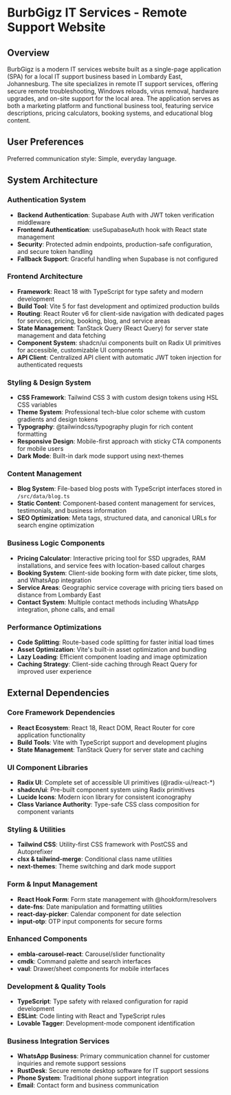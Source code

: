 # BurbGigz IT Services - Remote Support Website

## Overview

BurbGigz is a modern IT services website built as a single-page application (SPA) for a local IT support business based in Lombardy East, Johannesburg. The site specializes in remote IT support services, offering secure remote troubleshooting, Windows reloads, virus removal, hardware upgrades, and on-site support for the local area. The application serves as both a marketing platform and functional business tool, featuring service descriptions, pricing calculators, booking systems, and educational blog content.

## User Preferences

Preferred communication style: Simple, everyday language.

## System Architecture

### Authentication System
- **Backend Authentication**: Supabase Auth with JWT token verification middleware
- **Frontend Authentication**: useSupabaseAuth hook with React state management
- **Security**: Protected admin endpoints, production-safe configuration, and secure token handling
- **Fallback Support**: Graceful handling when Supabase is not configured

### Frontend Architecture
- **Framework**: React 18 with TypeScript for type safety and modern development
- **Build Tool**: Vite 5 for fast development and optimized production builds
- **Routing**: React Router v6 for client-side navigation with dedicated pages for services, pricing, booking, blog, and service areas
- **State Management**: TanStack Query (React Query) for server state management and data fetching
- **Component System**: shadcn/ui components built on Radix UI primitives for accessible, customizable UI components
- **API Client**: Centralized API client with automatic JWT token injection for authenticated requests

### Styling & Design System
- **CSS Framework**: Tailwind CSS 3 with custom design tokens using HSL CSS variables
- **Theme System**: Professional tech-blue color scheme with custom gradients and design tokens
- **Typography**: @tailwindcss/typography plugin for rich content formatting
- **Responsive Design**: Mobile-first approach with sticky CTA components for mobile users
- **Dark Mode**: Built-in dark mode support using next-themes

### Content Management
- **Blog System**: File-based blog posts with TypeScript interfaces stored in `/src/data/blog.ts`
- **Static Content**: Component-based content management for services, testimonials, and business information
- **SEO Optimization**: Meta tags, structured data, and canonical URLs for search engine optimization

### Business Logic Components
- **Pricing Calculator**: Interactive pricing tool for SSD upgrades, RAM installations, and service fees with location-based callout charges
- **Booking System**: Client-side booking form with date picker, time slots, and WhatsApp integration
- **Service Areas**: Geographic service coverage with pricing tiers based on distance from Lombardy East
- **Contact System**: Multiple contact methods including WhatsApp integration, phone calls, and email

### Performance Optimizations
- **Code Splitting**: Route-based code splitting for faster initial load times
- **Asset Optimization**: Vite's built-in asset optimization and bundling
- **Lazy Loading**: Efficient component loading and image optimization
- **Caching Strategy**: Client-side caching through React Query for improved user experience

## External Dependencies

### Core Framework Dependencies
- **React Ecosystem**: React 18, React DOM, React Router for core application functionality
- **Build Tools**: Vite with TypeScript support and development plugins
- **State Management**: TanStack Query for server state and caching

### UI Component Libraries
- **Radix UI**: Complete set of accessible UI primitives (@radix-ui/react-*)
- **shadcn/ui**: Pre-built component system using Radix primitives
- **Lucide Icons**: Modern icon library for consistent iconography
- **Class Variance Authority**: Type-safe CSS class composition for component variants

### Styling & Utilities
- **Tailwind CSS**: Utility-first CSS framework with PostCSS and Autoprefixer
- **clsx & tailwind-merge**: Conditional class name utilities
- **next-themes**: Theme switching and dark mode support

### Form & Input Management
- **React Hook Form**: Form state management with @hookform/resolvers
- **date-fns**: Date manipulation and formatting utilities
- **react-day-picker**: Calendar component for date selection
- **input-otp**: OTP input components for secure forms

### Enhanced Components
- **embla-carousel-react**: Carousel/slider functionality
- **cmdk**: Command palette and search interfaces
- **vaul**: Drawer/sheet components for mobile interfaces

### Development & Quality Tools
- **TypeScript**: Type safety with relaxed configuration for rapid development
- **ESLint**: Code linting with React and TypeScript rules
- **Lovable Tagger**: Development-mode component identification

### Business Integration Services
- **WhatsApp Business**: Primary communication channel for customer inquiries and remote support sessions
- **RustDesk**: Secure remote desktop software for IT support sessions
- **Phone System**: Traditional phone support integration
- **Email**: Contact form and business communication